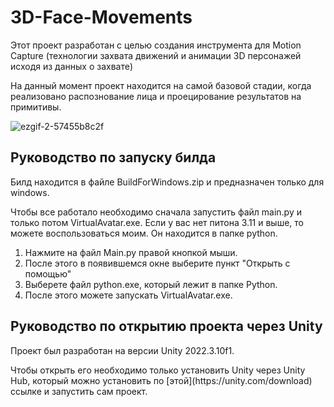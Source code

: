 # 3D-Face-Movements
<p>Этот проект разработан с целью создания инструмента для Motion Capture (технологии захвата движений и анимации 3D персонажей исходя из данных о захвате)</p>
<p>На данный момент проект находится на самой базовой стадии, когда реализовано распознование лица и проецирование результатов на примитивы.</p>

![ezgif-2-57455b8c2f](https://github.com/IceDarold/Computer-vision-SP/assets/93391108/426cc6e0-3ed3-4690-b1ae-81303183b157)


## Руководство по запуску билда
<p>Билд находится в файле BuildForWindows.zip и предназначен только для windows.</p>
<p>Чтобы все работало необходимо сначала запустить файл main.py и только потом VirtualAvatar.exe. 
Если у вас нет питона 3.11 и выше, то можете воспользоваться моим. Он находится в папке python.</p>

1. Нажмите на файл Main.py правой кнопкой мыши. 
2. После этого в появившемся окне выберите пункт "Открыть с помощью"
3. Выберете файл python.exe, который лежит в папке Python. 
4. После этого можете запускать VirtualAvatar.exe.

## Руководство по открытию проекта через Unity
Проект был разработан на версии Unity 2022.3.10f1.
<p>Чтобы открыть его необходимо только установить Unity через Unity Hub, который можно установить по [этой](https://unity.com/download) ссылке и запустить сам проект.</p>
